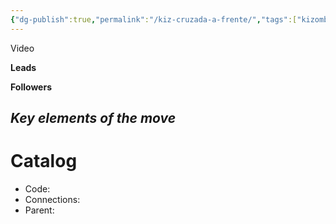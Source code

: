 ```yaml
---
{"dg-publish":true,"permalink":"/kiz-cruzada-a-frente/","tags":["kizomba/step","todo"],"created":"2024-11-28T14:43:34.062-05:00","updated":"2025-06-05T09:17:10.950-04:00"}
---
```



Video

**Leads**

**Followers**

*Key elements of the move*
- 

# Catalog

- Code: 
- Connections: 
- Parent: 